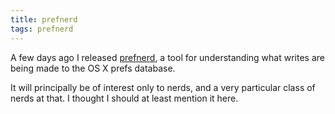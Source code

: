 ```yaml
---
title: prefnerd
tags: prefnerd
---
```


A few days ago I released [prefnerd](https://github.com/wincent/prefnerd), a tool for understanding what writes are being made to the OS X prefs database.

It will principally be of interest only to nerds, and a very particular class of nerds at that. I thought I should at least mention it here.
